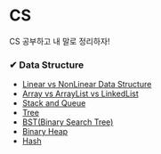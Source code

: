 # CS
CS 공부하고 내 말로 정리하자!

### ✔ Data Structure

- [Linear vs NonLinear Data Structure](https://github.com/hectick/CS/blob/irene/%EC%9E%90%EB%A3%8C%EA%B5%AC%EC%A1%B0/Linear%20vs%20NonLinear.md)
- [Array vs ArrayList vs LinkedList](https://github.com/hectick/CS/blob/irene/%EC%9E%90%EB%A3%8C%EA%B5%AC%EC%A1%B0/Array%20vs%20ArrayList%20vs%20LinkedList.md)
- [Stack and Queue](https://github.com/hectick/CS/blob/irene/%EC%9E%90%EB%A3%8C%EA%B5%AC%EC%A1%B0/Stack%20and%20Queue.md)
- [Tree](https://github.com/hectick/CS/blob/irene/%EC%9E%90%EB%A3%8C%EA%B5%AC%EC%A1%B0/Tree.md)
- [BST(Binary Search Tree)](https://github.com/hectick/CS/blob/irene/%EC%9E%90%EB%A3%8C%EA%B5%AC%EC%A1%B0/Binary%20Search%20Tree.md)
- [Binary Heap](https://github.com/hectick/CS/blob/irene/%EC%9E%90%EB%A3%8C%EA%B5%AC%EC%A1%B0/Binary%20Heap.md)
- [Hash]()
